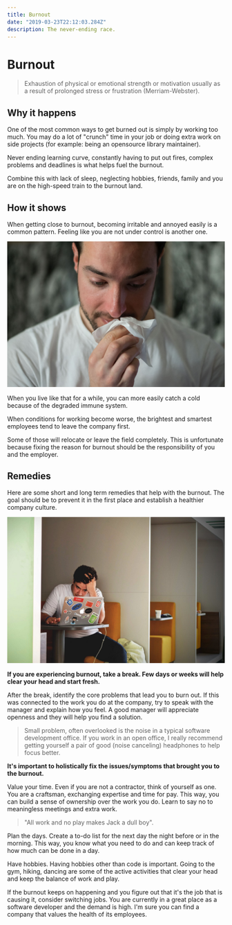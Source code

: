 ```yaml
---
title: Burnout
date: "2019-03-23T22:12:03.284Z"
description: The never-ending race.
---
```


# Burnout

> Exhaustion of physical or emotional strength or motivation usually as a result of prolonged stress or frustration (Merriam-Webster).

## Why it happens

One of the most common ways to get burned out is simply by working too much. You may do a lot of "crunch" time in your job or doing extra work on side projects (for example: being an opensource library maintainer).

Never ending learning curve, constantly having to put out fires, complex problems and deadlines is what helps fuel the burnout.

Combine this with lack of sleep, neglecting hobbies, friends, family and you are on the high-speed train to the burnout land.

## How it shows

When getting close to burnout, becoming irritable and annoyed easily is a common pattern. Feeling like you are not under control is another one.

![Sick](./being-sick.jpg)

When you live like that for a while, you can more easily catch a cold because of the degraded immune system.

When conditions for working become worse, the brightest and smartest employees tend to leave the company first.

Some of those will relocate or leave the field completely. This is unfortunate because fixing the reason for burnout should be the responsibility of you and the employer.

## Remedies

Here are some short and long term remedies that help with the burnout. The goal should be to prevent it in the first place and establish a healthier company culture.

![Annoyed](./angry-annoyed.jpg)

**If you are experiencing burnout, take a break. Few days or weeks will help clear your head and start fresh.**

After the break, identify the core problems that lead you to burn out. If this was connected to the work you do at the company, try to speak with the manager and explain how you feel. A good manager will appreciate openness and they will help you find a solution.

> Small problem, often overlooked is the noise in a typical software development office. If you work in an open office, I really recommend getting yourself a pair of good (noise canceling) headphones to help focus better.

**It's important to holistically fix the issues/symptoms that brought you to the burnout.**

Value your time. Even if you are not a contractor, think of yourself as one. You are a craftsman, exchanging expertise and time for pay. This way, you can build a sense of ownership over the work you do. Learn to say no to meaningless meetings and extra work.

> "All work and no play makes Jack a dull boy".

Plan the days. Create a to-do list for the next day the night before or in the morning. This way, you know what you need to do and can keep track of how much can be done in a day.

Have hobbies. Having hobbies other than code is important. Going to the gym, hiking, dancing are some of the active activities that clear your head and keep the balance of work and play.

If the burnout keeps on happening and you figure out that it's the job that is causing it, consider switching jobs. You are currently in a great place as a software developer and the demand is high. I'm sure you can find a company that values the health of its employees.
